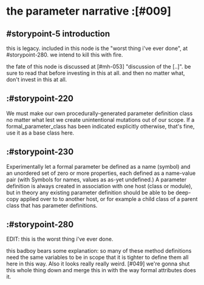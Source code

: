 # the parameter narrative :[#009]

## #storypoint-5 introduction

this is legacy. included in this node is the "worst thing i've ever done",
at #storypoint-280. we intend to kill this with fire.

the fate of this node is discussed at [#mh-053] "discussion of the [..]". be
sure to read that before investing in this at all. and then no matter what,
don't invest in this at all.



## :#storypoint-220

We must make our own procedurally-generated parameter definition class
no matter what lest we create unintentional mutations out of our
scope. If a formal_parameter_class has been indicated explicitly
otherwise, that's fine, use it as a base class here.



## :#storypoint-230

Experimentally let a formal parameter be defined as a name (symbol)
and an unordered set of zero or more properties, each defined as a
name-value pair (with Symbols for names, values as as-yet undefined.)
A parameter definition is always created in association with one host
(class or module), but in theory any existing parameter definition
should be able to be deep-copy applied over to to another host, or for
example a child class of a parent class that has parameter definitions.



## :#storypoint-280

EDIT: this is the worst thing i've ever done.

this badboy bears some explanation: so many of these method definitions
need the same variables to be in scope that it is tighter to define
them all here in this way.  Also it looks really really weird.
[#049] we're gonna shut this whole thing down and merge this in with
the way formal attributes does it.
